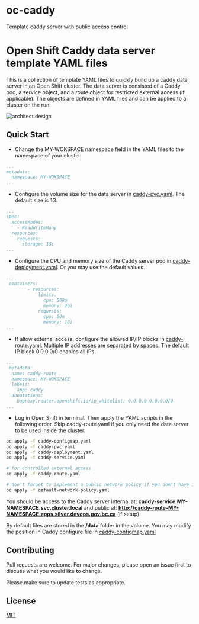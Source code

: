 # oc-caddy
Template caddy server with public access control

# Open Shift Caddy data server template YAML files

This is a collection of template YAML files to quickly build up a caddy data server in an Open Shift cluster. The data server is consisted of a Caddy pod, a service object, and a route object for restricted external access (if applicable). The objects are defined in YAML files and can be applied to a cluster on the run.

![architect design](caddy.drawio.png.png)
 
## Quick Start

* Change the MY-WOKSPACE namespace field in the YAML files to the namespace of your cluster


```yaml
...
metadata:
  namespace: MY-WOKSPACE
...
```

* Configure the volume size for the data server in [caddy-pvc.yaml](caddy-pvc.yaml). The default size is 1G.
```yaml
...
spec:
  accessModes:
    - ReadWriteMany
  resources:
    requests:
      storage: 1Gi
...
```
* Configure the CPU and memory size of the Caddy server pod in [caddy-deployment.yaml](caddy-deployment.yaml). Or you may use the default values.
```yaml
...
 containers:
        - resources:
            limits:
              cpu: 500m
              memory: 2Gi
            requests:
              cpu: 50m
              memory: 1Gi
...
```
* If allow external access, configure the allowed IP/IP blocks in [caddy-route.yaml](caddy-route.yaml). Multiple IP addresses are separated by spaces. The default IP block 0.0.0.0/0 enables all IPs.
```yaml
...
 metadata:
  name: caddy-route
  namespace: MY-WOKSPACE
  labels:
    app: caddy
  annotations:
    haproxy.router.openshift.io/ip_whitelist: 0.0.0.0 0.0.0.0/0
...
```

* Log in Open Shift in terminal. Then apply the YAML scripts in the following order. Skip caddy-route.yaml if you only need the data server to be used inside the cluster.

```bash
oc apply -f caddy-configmap.yaml
oc apply -f caddy-pvc.yaml
oc apply -f caddy-deployment.yaml
oc apply -f caddy-service.yaml

# for controlled external access
oc apply -f caddy-route.yaml

# don't forget to implement a public network policy if you don't have it in the cluster
oc apply -f default-network-policy.yaml
```


You should be access to the Caddy server internal at: **caddy-service.MY-NAMESPACE.svc.cluster.local** and public at: **http://caddy-route-MY-NAMESPACE.apps.silver.devops.gov.bc.ca** (if setup).

By default files are stored in the **/data** folder in the volume. You may modify the position in Caddy configure file in [caddy-configmap.yaml](caddy-configmap.yaml)



## Contributing

Pull requests are welcome. For major changes, please open an issue first
to discuss what you would like to change.

Please make sure to update tests as appropriate.

## License

[MIT](https://choosealicense.com/licenses/mit/)